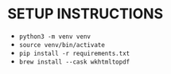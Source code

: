 # SETUP INSTRUCTIONS
- `python3 -m venv venv`
- `source venv/bin/activate`
- `pip install -r requirements.txt`
- `brew install --cask wkhtmltopdf`